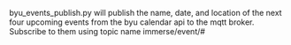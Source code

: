 byu_events_publish.py will publish the name, date, and location of the next four upcoming events from the byu calendar api to the mqtt broker. Subscribe to them using topic name immerse/event/#
